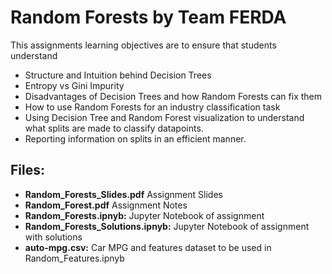 # Random Forests by Team FERDA
This assignments learning objectives are to ensure that students understand
- Structure and Intuition behind Decision Trees
- Entropy vs Gini Impurity
- Disadvantages of Decision Trees and how Random Forests can fix them
- How to use Random Forests for an industry classification task
- Using Decision Tree and Random Forest visualization to understand what splits are made to classify datapoints.
- Reporting information on splits in an efficient manner.

## Files:
- **Random_Forests_Slides.pdf** Assignment Slides
- **Random_Forest.pdf** Assignment Notes
- **Random_Forests.ipnyb:** Jupyter Notebook of assignment
- **Random_Forests_Solutions.ipnyb:** Jupyter Notebook of assignment with solutions
- **auto-mpg.csv:** Car MPG and features dataset to be used in Random_Features.ipnyb
